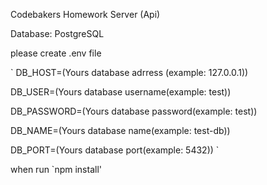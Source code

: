 Codebakers Homework Server (Api)

Database: PostgreSQL

please create .env file

`
DB_HOST=(Yours database adrress (example: 127.0.0.1))

DB_USER=(Yours database username(example: test))

DB_PASSWORD=(Yours database password(example: test))

DB_NAME=(Yours database name(example: test-db))

DB_PORT=(Yours database port(example: 5432))
`

when run `npm install'
